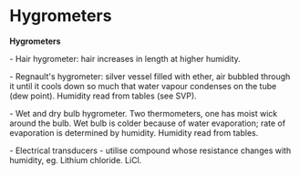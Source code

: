 # Hygrometers

**Hygrometers**

\- Hair hygrometer: hair increases in length at higher humidity.

\- Regnault's hygrometer: silver vessel filled with ether, air bubbled
through it until it cools down so much that water vapour condenses on
the tube (dew point). Humidity read from tables (see SVP).

\- Wet and dry bulb hygrometer. Two thermometers, one has moist wick
around the bulb. Wet bulb is colder because of water evaporation; rate
of evaporation is determined by humidity. Humidity read from tables.

\- Electrical transducers - utilise compound whose resistance changes
with humidity, eg. Lithium chloride. LiCl.
